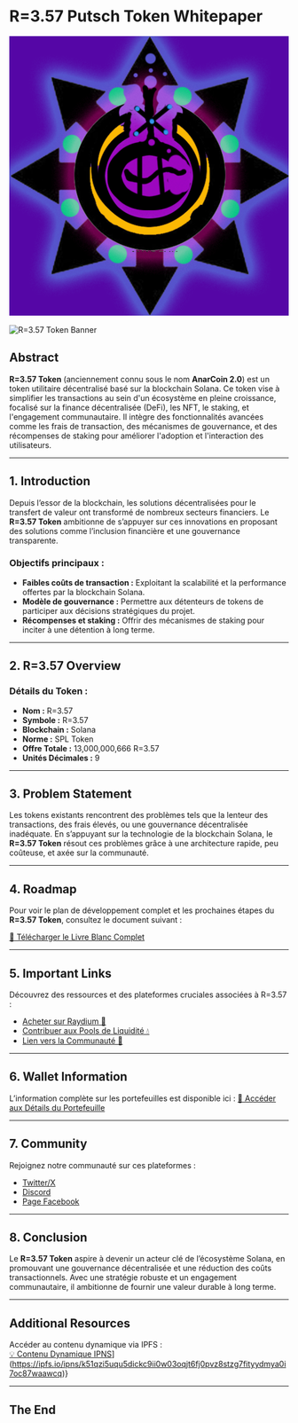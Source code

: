 # R=3.57 Putsch Token Whitepaper

![Chaos Image](media/Chaos.png)

![R=3.57 Token Banner](https://raw.githubusercontent.com/RastaDjuss/anarcoin-2.0/bc0cab788f42d164215c6fcbd78b24ae1cb47f26/anarcoin-dextools-banner.gif)

## Abstract

**R=3.57 Token** (anciennement connu sous le nom **AnarCoin 2.0**) est un token utilitaire décentralisé basé sur la blockchain Solana. Ce token vise à simplifier les transactions au sein d'un écosystème en pleine croissance, focalisé sur la finance décentralisée (DeFi), les NFT, le staking, et l'engagement communautaire. Il intègre des fonctionnalités avancées comme les frais de transaction, des mécanismes de gouvernance, et des récompenses de staking pour améliorer l'adoption et l'interaction des utilisateurs.

---

## 1. Introduction

Depuis l’essor de la blockchain, les solutions décentralisées pour le transfert de valeur ont transformé de nombreux secteurs financiers. Le **R=3.57 Token** ambitionne de s’appuyer sur ces innovations en proposant des solutions comme l’inclusion financière et une gouvernance transparente.

### **Objectifs principaux :**
- **Faibles coûts de transaction :** Exploitant la scalabilité et la performance offertes par la blockchain Solana.
- **Modèle de gouvernance :** Permettre aux détenteurs de tokens de participer aux décisions stratégiques du projet.
- **Récompenses et staking :** Offrir des mécanismes de staking pour inciter à une détention à long terme.

---

## 2. R=3.57 Overview

### **Détails du Token :**
- **Nom :** R=3.57
- **Symbole :** R=3.57
- **Blockchain :** Solana
- **Norme :** SPL Token
- **Offre Totale :** 13,000,000,666 R=3.57
- **Unités Décimales :** 9

---

## 3. Problem Statement

Les tokens existants rencontrent des problèmes tels que la lenteur des transactions, des frais élevés, ou une gouvernance décentralisée inadéquate. En s’appuyant sur la technologie de la blockchain Solana, le **R=3.57 Token** résout ces problèmes grâce à une architecture rapide, peu coûteuse, et axée sur la communauté.

---

## 4. Roadmap

Pour voir le plan de développement complet et les prochaines étapes du **R=3.57 Token**, consultez le document suivant :

[📄 Télécharger le Livre Blanc Complet](https://ipfs.io/ipfs/QmPPrkiEqJtUygk63Zehe7ZNJxpdWQE35GqCEyyRmVGLtb)

---

## 5. Important Links

Découvrez des ressources et des plateformes cruciales associées à R=3.57 :

- [Acheter sur Raydium 🚀]([https://bit.ly/swap-anarki](https://bit.ly/swap-R-357))
- [Contribuer aux Pools de Liquidité 💧](https://bit.ly/R-357-pools)
- [Lien vers la Communauté 🎯](https://bit.ly/m/anarcoin-collective)

---

## 6. Wallet Information

L’information complète sur les portefeuilles est disponible ici : [📱 Accéder aux Détails du Portefeuille](https://ipfs.io/ipfs/QmeNZATejPbnzAa7crKvop4b4JB8qQ3oDwjzQbkrGo9WVv)

---

## 7. Community

Rejoignez notre communauté sur ces plateformes :

- [Twitter/X](https://x.com/AnarcoinCollect)
- [Discord](https://discord.gg/Dt7zvuFPGf)
- [Page Facebook](https://www.facebook.com/profile.php?id=61564984054846)

---

## 8. Conclusion

Le **R=3.57 Token** aspire à devenir un acteur clé de l’écosystème Solana, en promouvant une gouvernance décentralisée et une réduction des coûts transactionnels. Avec une stratégie robuste et un engagement communautaire, il ambitionne de fournir une valeur durable à long terme.

---

## Additional Resources

Accéder au contenu dynamique via IPFS :  
[💡 Contenu Dynamique IPNS]([https://ipfs.io/anarcrypt/QmNs3YEJ6PfC2MTtp2XMVtdGkocwaUSSDpbcciXnG8Jrmf/ipns/k51qzi5uqu5dlh5ngugpizc7rwgtb7p5ekcwgvncqvid13qo5r2w4zd3p65ufx)](https://ipfs.io/ipns/k51qzi5uqu5dickc9ii0w03oqjt6fj0pvz8stzg7fityydmya0i7oc87waawcq)}

---

## The End
